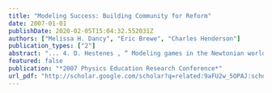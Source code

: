 ```yaml
---
title: "Modeling Success: Building Community for Reform"
date: 2007-01-01
publishDate: 2020-02-05T15:04:32.552031Z
authors: ["Melissa H. Dancy", "Eric Brewe", "Charles Henderson"]
publication_types: ["2"]
abstract: "... 4. D. Hestenes , “ Modeling games in the Newtonian world,” American Journal of Physics 60, 732-748 (1992). 5. “ Modeling Instruction in High School Physics Final Report,” Report to National Science Foundation, (2000). 6. J. Jackson, private communication. ..."
featured: false
publication: "*2007 Physics Education Research Conference*"
url_pdf: "http://scholar.google.com/scholar?q=related:9aFU2w_5OPAJ:scholar.google.com/&hl=en&num=30&as_sdt=0,5 http://homepages.wmich.edu/~chenders/Publications/DancyPERC2007Modeling.pdf papers2://publication/uuid/37156BC1-07AF-4EEE-B27C-A11AE54830EE"
---
```


